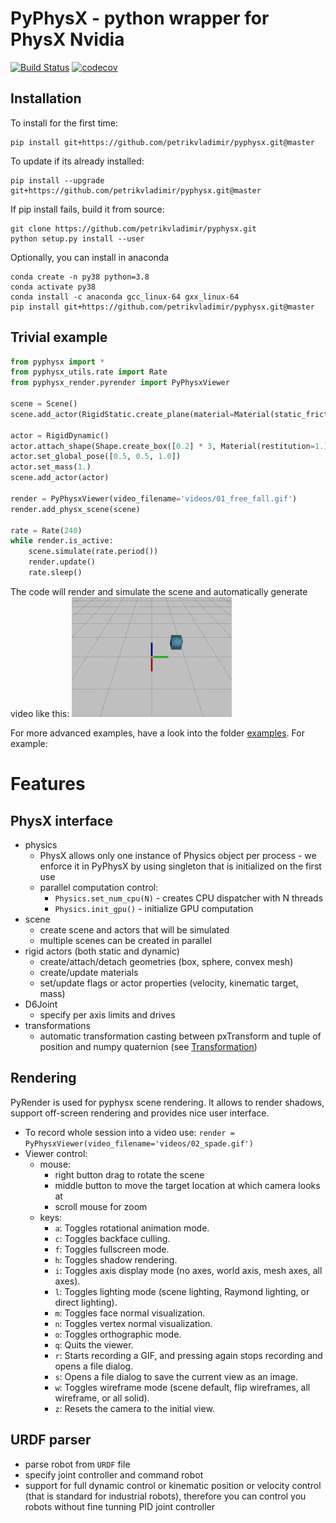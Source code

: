 # PyPhysX - python wrapper for PhysX Nvidia
[![Build Status](https://travis-ci.com/petrikvladimir/pyphysx.svg?branch=master)](https://travis-ci.com/petrikvladimir/pyphysx) 
[![codecov](https://codecov.io/gh/petrikvladimir/pyphysx/branch/master/graph/badge.svg)](https://codecov.io/gh/petrikvladimir/pyphysx)

## Installation
To install for the first time:
```
pip install git+https://github.com/petrikvladimir/pyphysx.git@master
```
To update if its already installed: 
```
pip install --upgrade git+https://github.com/petrikvladimir/pyphysx.git@master
```
If pip install fails, build it from source:
```
git clone https://github.com/petrikvladimir/pyphysx.git
python setup.py install --user
```
Optionally, you can install in anaconda
```
conda create -n py38 python=3.8
conda activate py38
conda install -c anaconda gcc_linux-64 gxx_linux-64
pip install git+https://github.com/petrikvladimir/pyphysx.git@master
```

## Trivial example
```python
from pyphysx import *
from pyphysx_utils.rate import Rate
from pyphysx_render.pyrender import PyPhysxViewer

scene = Scene()
scene.add_actor(RigidStatic.create_plane(material=Material(static_friction=0.1, dynamic_friction=0.1, restitution=0.5)))

actor = RigidDynamic()
actor.attach_shape(Shape.create_box([0.2] * 3, Material(restitution=1.)))
actor.set_global_pose([0.5, 0.5, 1.0])
actor.set_mass(1.)
scene.add_actor(actor)

render = PyPhysxViewer(video_filename='videos/01_free_fall.gif')
render.add_physx_scene(scene)

rate = Rate(240)
while render.is_active:
    scene.simulate(rate.period())
    render.update()
    rate.sleep()

```
The code will render and simulate the scene and automatically generate video like this:
![](examples/videos/anim_01_free_fall.gif)

For more advanced examples, have a look into the folder [examples](examples/). For example:

# Features
## PhysX interface
- physics
  - PhysX allows only one instance of Physics object per process - we enforce it in PyPhysX by using singleton that is initialized on the first use
  - parallel computation control:
    - `Physics.set_num_cpu(N)` - creates CPU dispatcher with N threads
    - `Physics.init_gpu()` - initialize GPU computation
- scene
  - create scene and actors that will be simulated
  - multiple scenes can be created in parallel
- rigid actors (both static and dynamic)
  - create/attach/detach geometries (box, sphere, convex mesh)
  - create/update materials
  - set/update flags or actor properties (velocity, kinematic target, mass)
- D6Joint
  - specify per axis limits and drives
- transformations
  - automatic transformation casting between pxTransform and tuple of position and numpy quaternion (see [Transformation](doc/transformation.md))

## Rendering
PyRender is used for pyphysx scene rendering. It allows to render shadows, support off-screen rendering and provides nice user interface.
- To record whole session into a video use:
    `render = PyPhysxViewer(video_filename='videos/02_spade.gif')`
- Viewer control:
  - mouse:
    - right button drag to rotate the scene
    - middle button to move the target location at which camera looks at
    - scroll mouse for zoom 
  - keys:
    - ``a``: Toggles rotational animation mode.
    - ``c``: Toggles backface culling.
    - ``f``: Toggles fullscreen mode.
    - ``h``: Toggles shadow rendering.
    - ``i``: Toggles axis display mode
      (no axes, world axis, mesh axes, all axes).
    - ``l``: Toggles lighting mode
      (scene lighting, Raymond lighting, or direct lighting).
    - ``m``: Toggles face normal visualization.
    - ``n``: Toggles vertex normal visualization.
    - ``o``: Toggles orthographic mode.
    - ``q``: Quits the viewer.
    - ``r``: Starts recording a GIF, and pressing again stops recording
      and opens a file dialog.
    - ``s``: Opens a file dialog to save the current view as an image.
    - ``w``: Toggles wireframe mode
      (scene default, flip wireframes, all wireframe, or all solid).
    - ``z``: Resets the camera to the initial view.

## URDF parser
- parse robot from `URDF` file
- specify joint controller and command robot
- support for full dynamic control or kinematic position or velocity control (that is standard for industrial robots), therefore you can control you robots without fine tunning PID joint controller